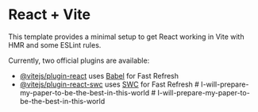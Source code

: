 # React + Vite

This template provides a minimal setup to get React working in Vite with HMR and some ESLint rules.

Currently, two official plugins are available:

- [@vitejs/plugin-react](https://github.com/vitejs/vite-plugin-react/blob/main/packages/plugin-react/README.md) uses [Babel](https://babeljs.io/) for Fast Refresh
- [@vitejs/plugin-react-swc](https://github.com/vitejs/vite-plugin-react-swc) uses [SWC](https://swc.rs/) for Fast Refresh
#   I - w i l l - p r e p a r e - m y - p a p e r - t o - b e - t h e - b e s t - i n - t h i s - w o r l d  
 #   I - w i l l - p r e p a r e - m y - p a p e r - t o - b e - t h e - b e s t - i n - t h i s - w o r l d  
 